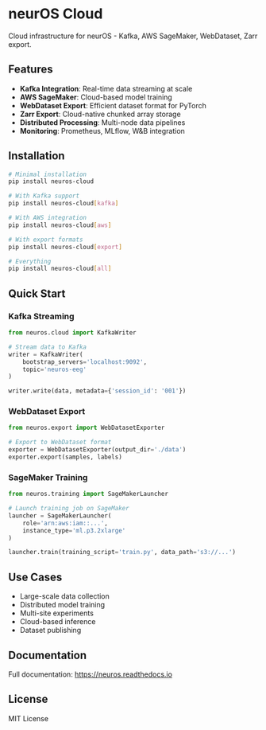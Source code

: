 # neurOS Cloud

Cloud infrastructure for neurOS - Kafka, AWS SageMaker, WebDataset, Zarr export.

## Features

- **Kafka Integration**: Real-time data streaming at scale
- **AWS SageMaker**: Cloud-based model training
- **WebDataset Export**: Efficient dataset format for PyTorch
- **Zarr Export**: Cloud-native chunked array storage
- **Distributed Processing**: Multi-node data pipelines
- **Monitoring**: Prometheus, MLflow, W&B integration

## Installation

```bash
# Minimal installation
pip install neuros-cloud

# With Kafka support
pip install neuros-cloud[kafka]

# With AWS integration
pip install neuros-cloud[aws]

# With export formats
pip install neuros-cloud[export]

# Everything
pip install neuros-cloud[all]
```

## Quick Start

### Kafka Streaming

```python
from neuros.cloud import KafkaWriter

# Stream data to Kafka
writer = KafkaWriter(
    bootstrap_servers='localhost:9092',
    topic='neuros-eeg'
)

writer.write(data, metadata={'session_id': '001'})
```

### WebDataset Export

```python
from neuros.export import WebDatasetExporter

# Export to WebDataset format
exporter = WebDatasetExporter(output_dir='./data')
exporter.export(samples, labels)
```

### SageMaker Training

```python
from neuros.training import SageMakerLauncher

# Launch training job on SageMaker
launcher = SageMakerLauncher(
    role='arn:aws:iam::...',
    instance_type='ml.p3.2xlarge'
)

launcher.train(training_script='train.py', data_path='s3://...')
```

## Use Cases

- Large-scale data collection
- Distributed model training
- Multi-site experiments
- Cloud-based inference
- Dataset publishing

## Documentation

Full documentation: https://neuros.readthedocs.io

## License

MIT License
